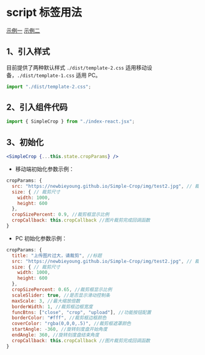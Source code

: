 # script 标签用法

[示例一](examples/react/test-1.html)
[示例二](examples/react/test-2.html)

## 1、引入样式

目前提供了两种默认样式 `./dist/template-2.css` 适用移动设备，`./dist/template-1.css` 适用 PC。

```javascript
import "./dist/template-2.css";
```

## 2、引入组件代码

```javascript
import { SimpleCrop } from "./index-react.jsx";
```

## 3、初始化

```jsx
<SimpleCrop {...this.state.cropParams} />
```

- 移动端初始化参数示例：

```jsx
cropParams: {
  src: "https://newbieyoung.github.io/Simple-Crop/img/test2.jpg", // 裁剪图片地址
  size: { // 裁剪尺寸
    width: 1000,
    height: 600
  },
  cropSizePercent: 0.9, //裁剪框显示比例
  cropCallback: this.cropCallback //图片裁剪完成回调函数
}
```

- PC 初始化参数示例：

```jsx
cropParams: {
  title: "上传图片过大，请裁剪", //标题
  src: "https://newbieyoung.github.io/Simple-Crop/img/test2.jpg", // 裁剪图片地址
  size: { // 裁剪尺寸
    width: 1000,
    height: 600
  },
  cropSizePercent: 0.65, //裁剪框显示比例
  scaleSlider: true, //是否显示滑动控制条
  maxScale: 3, //最大缩放倍数
  borderWidth: 1, //裁剪框边框宽度
  funcBtns: ["close", "crop", "upload"], //功能按钮配置
  borderColor: "#fff", //裁剪框边框颜色
  coverColor: "rgba(0,0,0,.5)", //裁剪框遮罩颜色
  startAngle: -360, //旋转刻度盘开始角度
  endAngle: 360, //旋转刻度盘结束角度
  cropCallback: this.cropCallback //图片裁剪完成回调函数
}
```
